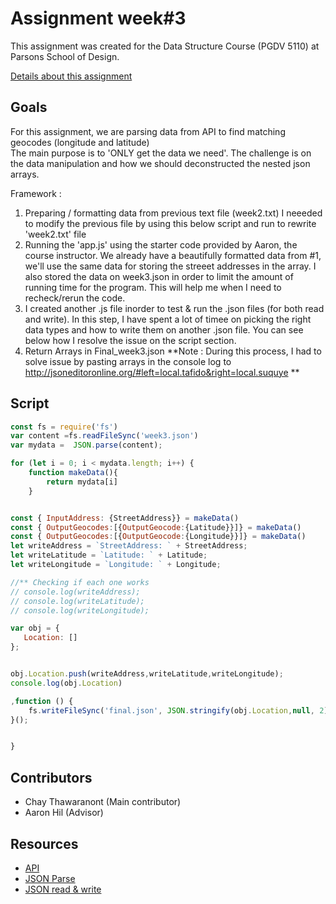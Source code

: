 # Assignment week#3

This assignment was created for the Data Structure Course (PGDV 5110) at Parsons School of Design. 

[Details about this assignment](https://github.com/visualizedata/data-structures/blob/master/weekly_assignment_03.md)


## Goals

For this assignment, we are parsing data from API to find matching geocodes (longitude and latitude)  
The main purpose is to 'ONLY get the data we need'. The challenge is on the data manipulation and how we should deconstructed the nested json arrays. 

Framework  : 

1. Preparing / formatting data from previous text file (week2.txt) I neeeded to modify the previous file by using this below script and run to rewrite 'week2.txt' file
2. Running the 'app.js' using the starter code provided by Aaron, the course instructor. We already have a beautifully formatted data from #1, we'll use the same data for storing the streeet addresses in the array. I also stored the data on week3.json in order to limit the amount of running time for the program. This will help me when I need to recheck/rerun the code. 
3. I created another .js file inorder to test & run the .json files (for both read and write). In this step, I have spent a lot of timee on picking the right data types and how to write them on another .json file. You can see below how I resolve the issue on the script section. 
4. Return Arrays in Final_week3.json **Note : During this process, I had to solve issue by pasting arrays in the console log to http://jsoneditoronline.org/#left=local.tafido&right=local.suquye ** 


## Script

```javascript
const fs = require('fs')
var content =fs.readFileSync('week3.json')
var mydata =  JSON.parse(content);

for (let i = 0; i < mydata.length; i++) {
    function makeData(){
        return mydata[i]
    }


const { InputAddress: {StreetAddress}} = makeData()
const { OutputGeocodes:[{OutputGeocode:{Latitude}}]} = makeData() 
const { OutputGeocodes:[{OutputGeocode:{Longitude}}]} = makeData() 
let writeAddress = `StreetAddress: ` + StreetAddress;
let writeLatitude = `Latitude: ` + Latitude;
let writeLongitude = `Longitude: ` + Longitude;

//** Checking if each one works 
// console.log(writeAddress); 
// console.log(writeLatitude);
// console.log(writeLongitude);

var obj = {
   Location: []
};


obj.Location.push(writeAddress,writeLatitude,writeLongitude);
console.log(obj.Location)

,function () {
    fs.writeFileSync('final.json', JSON.stringify(obj.Location,null, 2))
}();


}
```

## Contributors
- Chay Thawaranont (Main contributor)
- Aaron Hil (Advisor)

## Resources
- [API](https://www.npmjs.com/package/got#pagination)
- [JSON Parse](https://developer.mozilla.org/en-US/docs/Web/JavaScript/Data_structures)
- [JSON read & write](https://developer.mozilla.org/en-US/docs/Web/JavaScript/Data_structures)
